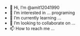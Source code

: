 - 👋 Hi, I’m @amit12041990
- 👀 I’m interested in ... programing
- 🌱 I’m currently learning ...
- 💞️ I’m looking to collaborate on ...
- 📫 How to reach me ...

<!---


amit12041990/amit12041990 is a ✨ special ✨ repository because its `README.md` (this file) appears on your GitHub profile.
You can click the Preview link to take a look at your changes.
--->
